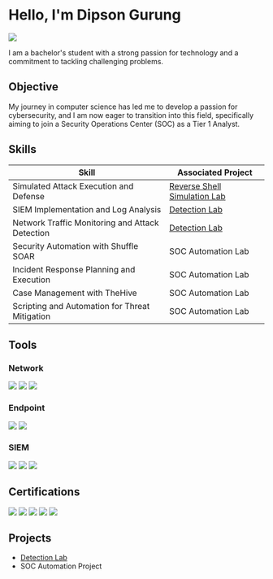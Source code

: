 # Hello, I'm Dipson Gurung
<a href="https://www.linkedin.com/in/dipson-gurung-036035284/" /><img src="https://img.shields.io/badge/-LinkedIn-0072b1?&style=for-the-badge&logo=linkedin&logoColor=white" /></a>


I am a bachelor's student with a strong passion for technology and a commitment to tackling challenging problems.

## Objective
My journey in computer science has led me to develop a passion for cybersecurity, and I am now eager to transition into this field, specifically aiming to join a Security Operations Center (SOC) as a Tier 1 Analyst.

## Skills

| Skill                                          | Associated Project         |
|------------------------------------------------|----------------------------|
|Simulated Attack Execution and Defense          | [Reverse Shell Simulation Lab](https://github.com/DipsonGurung/Ethical-Hacking-and-Reverse-Shell-Analysis) |
| SIEM Implementation and Log Analysis           | [Detection Lab](https://github.com/DipsonGurung/Detection-Lab/tree/main) |
| Network Traffic Monitoring and Attack Detection | [Detection Lab](https://github.com/DipsonGurung/Detection-Lab/tree/main) |
| Security Automation with Shuffle SOAR          | SOC Automation Lab         |
| Incident Response Planning and Execution       | SOC Automation Lab         |
| Case Management with TheHive                   | SOC Automation Lab         |
| Scripting and Automation for Threat Mitigation | SOC Automation Lab         |



## Tools

### Network
<div>
    <img src="https://img.shields.io/badge/-Wireshark-1679A7?&style=for-the-badge&logo=Wireshark&logoColor=white" />
    <img src="https://img.shields.io/badge/-Suricata-EF3B2D?&style=for-the-badge&logo=Suricata&logoColor=white" />
    <img src="https://img.shields.io/badge/-Zeek-777BB4?&style=for-the-badge&logo=Zeek&logoColor=white" />
</div>

### Endpoint
<div>
    <img src="https://img.shields.io/badge/-Microsoft_Defender_for_Endpoint-00A4EF?&style=for-the-badge&logo=Microsoft&logoColor=white" />
    <img src="https://img.shields.io/badge/-Velociraptor-4B275F?&style=for-the-badge&logo=Velociraptor&logoColor=white" />
</div>

### SIEM
<div>
    <img src="https://img.shields.io/badge/-Microsoft_Sentinel-0078D4?&style=for-the-badge&logo=Microsoft&logoColor=white" />
    <img src="https://img.shields.io/badge/-Splunk-000000?&style=for-the-badge&logo=Splunk&logoColor=white" />
    <img src="https://img.shields.io/badge/-Elastic-005571?&style=for-the-badge&logo=Elastic&logoColor=white" />
</div>

## Certifications
<div>
<img src="https://img.shields.io/badge/-Security%2B-FF0000?&style=for-the-badge&logo=CompTIA&logoColor=white" />
<img src="https://img.shields.io/badge/-Network%2B-007ACC?&style=for-the-badge&logo=CompTIA&logoColor=white" />
<img src="https://img.shields.io/badge/-A%2B-4D4D4D?&style=for-the-badge&logo=CompTIA&logoColor=white" />
<img src="https://img.shields.io/badge/-CDSA-006400?&style=for-the-badge&logoColor=white" />
<img src="https://img.shields.io/badge/-CCD-000080?&style=for-the-badge&logoColor=white" />
</div>

## Projects
- <a href="https://github.com/DipsonGurung/Detection-Lab/tree/main">Detection Lab</a>
- SOC Automation Project
